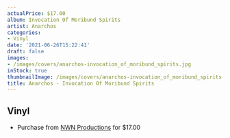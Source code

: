 ```yaml
---
actualPrice: $17.00
album: Invocation Of Moribund Spirits
artist: Anarchos
categories:
- Vinyl
date: '2021-06-26T15:22:41'
draft: false
images:
- /images/covers/anarchos-invocation_of_moribund_spirits.jpg
inStock: true
thumbnailImage: /images/covers/anarchos-invocation_of_moribund_spirits-thumb.jpg
title: Anarchos - Invocation Of Moribund Spirits
---
```


## Vinyl
* Purchase from [NWN Productions](http://shop.nwnprod.com/index.php?route=product/product&path=75&product_id=6610&sort=pd.name&order=ASC) for $17.00
